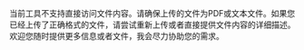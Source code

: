 当前工具不支持直接访问文件内容。请确保上传的文件为PDF或文本文件。如果您已经上传了正确格式的文件，请尝试重新上传或者直接提供文件内容的详细描述。欢迎您随时提供更多信息或者文件，我会尽力协助您的需求。